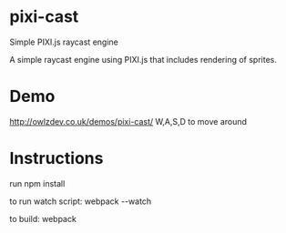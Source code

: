 # pixi-cast
Simple PIXI.js raycast engine

A simple raycast engine using PIXI.js that includes rendering of sprites. 

# Demo
http://owlzdev.co.uk/demos/pixi-cast/
W,A,S,D to move around

# Instructions
run npm install 

to run watch script:
webpack --watch 

to build:
webpack 
